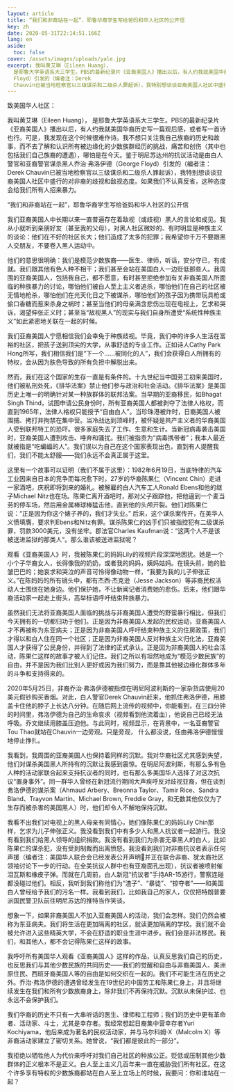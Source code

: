 ```yaml
---
layout: article
title: “我们和非裔站在一起”，耶鲁华裔学生写给爸妈和华人社区的公开信
key: zh
date: 2020-05-31T22:14:51.166Z
lang: en
aside:
  toc: false
cover: /assets/images/uploads/yale.jpg
excerpt: 我叫黄艾琳（Eileen Huang），
  是耶鲁大学英语系大三学生。PBS的最新纪录片《亚裔美国人》播出以后，有人约我就美国华裔历史写一篇观后感，或者写一首诗也行。可是，我发现在这个时候很难作诗。我不想只关注我自己族裔的历史和故事，而不去了解和认识所有被边缘化的少数族群经历的挑战，痛苦和创伤（其中也包括我们自己族裔的遭遇），哪怕是在今天。鉴于明尼苏达州的抗议活动是由白人警官和亚裔警官谋杀黑人乔治·弗洛伊德（George
  Floyd）引发的（编者注：Derek
  Chauvin已被当地检察官以三级谋杀和二级杀人罪起诉），我特别想谈谈亚裔美国人社区中盛行的对非裔的歧视和敌视态度。如果我们不认真反省，这种态度会给我们所有人招来暴力。
---
```

致美国华人社区：

我叫黄艾琳（Eileen Huang）， 是耶鲁大学英语系大三学生。PBS的最新纪录片《亚裔美国人》播出以后，有人约我就美国华裔历史写一篇观后感，或者写一首诗也行。可是，我发现在这个时候很难作诗。我不想只关注我自己族裔的历史和故事，而不去了解和认识所有被边缘化的少数族群经历的挑战，痛苦和创伤（其中也包括我们自己族裔的遭遇），哪怕是在今天。鉴于明尼苏达州的抗议活动是由白人警官和亚裔警官谋杀黑人乔治·弗洛伊德（George Floyd）引发的（编者注：Derek Chauvin已被当地检察官以三级谋杀和二级杀人罪起诉），我特别想谈谈亚裔美国人社区中盛行的对非裔的歧视和敌视态度。如果我们不认真反省，这种态度会给我们所有人招来暴力。

“我们和非裔站在一起”，耶鲁华裔学生写给爸妈和华人社区的公开信

我们亚裔美国人中长期以来一直普遍存在着敌视（或歧视）黑人的言论和成见。我从小就听到亲朋好友（甚至我的父母），对黑人社区微妙的、有时明显是种族主义的谈论：他们在不好的社区长大；他们造成了太多的犯罪；我希望你千万不要跟黑人交朋友，不要卷入黑人运动中。

他们的意思很明确：我们是模范少数族裔——医生、律师，听话，安分守已，有成就。我们跟其他有色人种不相干；我们甚至会站在美国白人一边贬低那些人。我周围的亚裔美国人，包括我自己，都不愿意，有时甚至拒绝参加有关非裔美国人所面临的种族暴力的讨论，哪怕他们被白人至上主义者追杀，哪怕他们在自己的社区被无情地枪杀，哪怕他们在光天化日之下被谋杀，哪怕他们的孩子因为携带玩具枪或偷口香糖而惹来杀身之祸时；甚至当他们的母亲满含悲伤出现在电视上，乞求和哭诉，渴望伸张正义时；甚至当“敌视黑人”的现实与我们自身所遭受“系统性种族主义”如此紧密地关联在一起的时候。

我们亚裔美国人宁愿相信我们会幸免于种族歧视。毕竟，我们中的许多人生活在富裕的社区，把孩子送到顶尖的大学，从事舒适的专业工作。正如诗人Cathy Park Hong所写，我们相信我们是“下一个……被同化的人”，我们会获得白人所拥有的特权，会从因为肤色导致的所有负担中解脱出来。

然而，我们在这个国家的生存一直是有条件的。十九世纪当中国劳工初来美国时，他们被私刑处死，《排华法案》禁止他们参与政治和社会活动。《排华法案》是美国历史上唯一的明确针对某一种族群体的联邦法案。当早期的亚裔移民，如Bhagat Singh Thind，试图申请公民身份时，所有亚裔美国人都被剥夺了法律人格权，而直到1965年，法律人格权只能授予“自由白人”。当珍珠港被炸时，日裔美国人被围捕、拷打并拘禁在集中营。当冷战达到顶峰时，被怀疑是共产主义者的华裔美国人受到联邦特工的恐吓。很多家庭失去了工作、生意和生计。当新冠病毒袭击美国时，亚裔美国人遭到攻击、唾弃和骚扰。我们被指责为“病毒携带者”；我本人最近就被指是“吃蝙蝠的人”。我们误以为自己在这个国家表现出色，直到有人提醒我们，我们不能太舒服——我们永远不会真正属于这里。

这里有一个故事可以证明（我们不属于这里）：1982年6月19日，当底特律的汽车工业因来自日本的竞争而每况愈下时，27岁的华裔陈果仁（Vincent Chin）走进一家酒吧，庆祝即将到来的婚礼。被解雇的白人汽车工人Ronald Ebens和他的继子Michael Nitz也在场。陈果仁离开酒吧时，那对父子跟踪他，把他逼到一个麦当劳的停车场，然后用金属棒球棒猛击他，直到他的头颅开裂。他们对陈果仁说：“正是因为你这个婊子养的，我们才失业。” 后来，这个谋杀案传开，在美华人义愤填膺，要求判Ebens和Nitz有罪。谋杀陈果仁的凶手们只被指控犯有二级谋杀罪，罚款3000美元，没有坐牢。郡法官Charles Kaufman说：“这两个人不是该被送进监狱的那类人“。那么谁该被送进监狱呢？

观看《亚裔美国人》时，我被陈果仁的妈妈Lily的视频片段深深地困扰。她是一个小个子华裔女人，长得像我的奶奶，或者我的妈妈，姨妈姑妈。在镜头前，她的脸皱巴巴的；她哀求和哭泣的声音可怜得像动物一样，“我要为我的儿子伸张正义。”在陈妈妈的所有镜头中，都有杰西·杰克逊（Jesse Jackson）等非裔民权活动人士围绕在她身边。他们保护她，不让新闻记者消费她的悲伤。后来，他们跟华裔活动家一起走上街头，高举标语呼吁结束种族暴力。

虽然我们无法将亚裔美国人面临的挑战与非裔美国人遭受的野蛮暴行相比，但我们今天拥有的一切都归功于他们。正是因为非裔美国人发起的民权运动，亚裔美国人才不再被称为东亚病夫；正是因为非裔美国人呼吁结束种族主义的住房政策，我们才得以和白人住在同一个社区；正是因为非裔美国人反对种族主义归化法，亚裔美国人才获得了公民身份，并得到了法律的正式承认。正是因为非裔美国人的社会活动，陈果仁这样的故事才被人们记住。我们之所以有坦然地成为“模范少数民族”的自由，并不是因为我们比别人更好或因为我们努力，而是靠其他被边缘化群体多年的斗争和支持得来的。

2020年5月25日，非裔乔治·弗洛伊德被指控在明尼阿波利斯的一家杂货店使用20美元假钞购买香烟。对此，白人警官Derek Chauvin赶来，他抓住弗洛伊德，用膝盖卡住他的脖子上长达八分钟。在随后网上流传的视频中，你能看到，在三四分钟的时间里，弗洛伊德为自己的生命哀求（视频看到他流着血），他说自己已经无法呼吸。乔文继续用膝盖压迫他。与此同时，视频显示，在背景中，一名亚裔警官Tou Thao就站在Chauvin一边旁观。只是旁观， 什么都没说，任由弗洛伊德慢慢地停止挣扎。

我看到，我周围的亚裔美国人也保持着同样的沉默。我对华裔社区尤其感到失望，他们对谋杀美国黑人所持有的沉默让我感到震惊。在明尼阿波利斯，有那么多有色人种的活动家联合起来支持抗议者的同时，也有那么多美国华人选择了对这次抗议“置身事外”。同一群华人曾经在新冠流行期间大声疾呼反对歧视亚裔，但在谈到弗洛伊德的谋杀案（Ahmaud Arbery、Breonna Taylor、Tamir Rice、Sandra Bland、Trayvon Martin、Michael Brown, Freddie Gray，和无数其他仅仅为了生存而被杀害的美国黑人）时，他们却令人不解地保持沉默。

我看不出我们对电视上的黑人母亲有同情心，她们像陈果仁的妈妈Lily Chin那样，乞求为儿子伸张正义。我没看到我们中有多少人和黑人抗议者一起游行。我没有看到我们给黑人领导的组织捐款。我没有看到我们为杀害无辜黑人的白人，比如陈果仁的谋杀犯，没有受到制裁而出离愤怒。我没看到我们对非裔抗议者表示任何声援（编者注：美国华人联合会已经发表公开声明🔗并正在联合非裔、犹太裔社区领袖讨论下一步的行动。在全美抗议人群中也有亚裔面孔出现），抗议者被喷射催泪瓦斯和橡皮子弹。而就在几周前，白人新冠“抗议者”手持AR-15游行，警察连碰都没碰过他们。相反，我听到我们称他们为“渣子”、“暴徒”、“掠夺者”——和美国白人曾经给予我们的污名一样。我看到我们，比如我自己的家人，仅仅把特朗普要派国民警卫队前往明尼苏达的推特当作笑谈。

想象一下，如果非裔美国人不加入亚裔美国人的活动，我们会怎样。我们仍然会被称为东亚病夫。我们将生活在更加隔离的社区，就读更加隔离的学校。我们就不会被允许进入这些精英大学，不会在舒适的职业生涯中进步。我们会是非法移民。我们，和其他人，都不会记得陈果仁这样的故事。

我呼吁所有美国华人观看《亚裔美国人》这样的作品，认真反思我们自己的历史，也反思我们与其他少数民族的共同历史——我们的觉醒和自由与非裔美国人、美洲原住民、西班牙裔美国人等的自由是如何交织在一起的。我们不可能生活在历史之外。乔治·弗洛伊德的遭遇曾经发生在19世纪的中国劳工和陈果仁身上，并且将继续发生在我们和所有少数族裔身上，除非我们不再保持沉默。沉默从未保护过、也永远不会保护我们。

我们华裔的历史不只有一大串听话的医生、律师和工程师；我们的历史中更有革命者、活动家、斗士，尤其是幸存者。我经常想起日裔集中营幸存者Yuri Kochiyama，他后来成为著名的民权活动家，并与马尔科姆·X（Malcolm X）等非裔活动家建立了密切关系。她曾说，“我们都是彼此的一部分”。

我拒绝以牺牲他人为代价来呼吁对我们自己社区的种族公正。贬低或压制其他少数群体的正义根本不是正义。白人至上主义几百年来一直在威胁我们所有社区。在这个许多享有特权的少数族裔都站在白人至上立场上的时候，我要问：你和谁站在一起？